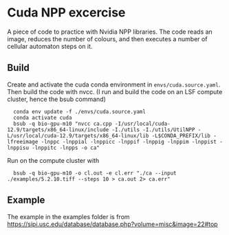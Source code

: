 # Cuda NPP excercise

A piece of code to practice with Nvidia NPP libraries.
The code reads an image, reduces the number of colours, and then executes a number of cellular automaton steps on it.

## Build
Create and activate the cuda conda environment in `envs/cuda.source.yaml`.
Then build the code with nvcc. (I run and build the code on an LSF compute cluster, hence the bsub command)
```
  conda env update -f ./envs/cuda.source.yaml
  conda activate cuda
  bsub -q bio-gpu-m10 "nvcc ca.cpp -I/usr/local/cuda-12.9/targets/x86_64-linux/include -I./utils -I./utils/UtilNPP -L/usr/local/cuda-12.9/targets/x86_64-linux/lib -L$CONDA_PREFIX/lib -lfreeimage -lnppc -lnppial -lnppicc -lnppif -lnppig -lnppim -lnppist -lnppisu -lnppitc -lnpps -o ca"
```
Run on the compute cluster with
```
  bsub -q bio-gpu-m10 -o cl.out -e cl.err "./ca --input ./examples/5.2.10.tiff --steps 10 > ca.out 2> ca.err"
```

## Example
The example in the examples folder is from https://sipi.usc.edu/database/database.php?volume=misc&image=22#top